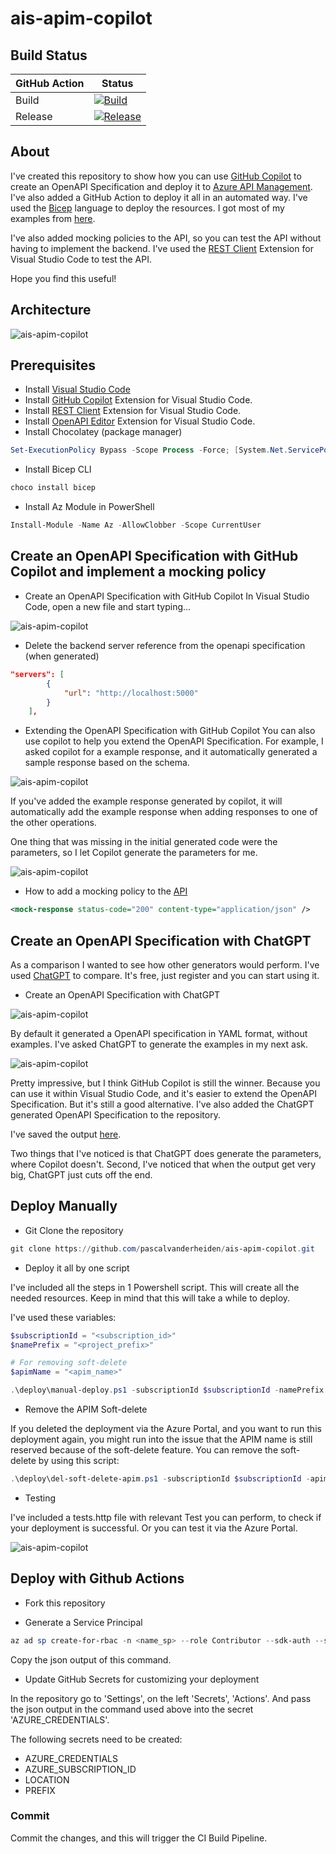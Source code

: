 # ais-apim-copilot

## Build Status

| GitHub Action | Status |
| ----------- | ----------- |
| Build | [![Build](https://github.com/pascalvanderheiden/ais-apim-copilot/actions/workflows/build.yml/badge.svg?branch=main)](https://github.com/pascalvanderheiden/ais-apim-copilot/actions/workflows/build.yml) |
| Release | [![Release](https://github.com/pascalvanderheiden/ais-apim-copilot/actions/workflows/release.yml/badge.svg)](https://github.com/pascalvanderheiden/ais-apim-copilot/actions/workflows/release.yml) |

## About

I've created this repository to show how you can use [GitHub Copilot](https://github.com/features/copilot) to create an OpenAPI Specification and deploy it to [Azure API Management](https://docs.microsoft.com/en-us/azure/api-management/overview). I've also added a GitHub Action to deploy it all in an automated way. I've used the [Bicep](https://docs.microsoft.com/en-us/azure/azure-resource-manager/bicep/overview) language to deploy the resources. I got most of my examples from [here](https://github.com/Azure/bicep/tree/main/docs/examples).

I've also added mocking policies to the API, so you can test the API without having to implement the backend. I've used the [REST Client](https://marketplace.visualstudio.com/items?itemName=humao.rest-client) Extension for Visual Studio Code to test the API.

Hope you find this useful!

## Architecture

![ais-apim-copilot](docs/images/arch.png)

## Prerequisites

* Install [Visual Studio Code](https://code.visualstudio.com/download)
* Install [GitHub Copilot](https://copilot.github.com/) Extension for Visual Studio Code.
* Install [REST Client](https://marketplace.visualstudio.com/items?itemName=humao.rest-client) Extension for Visual Studio Code.
* Install [OpenAPI Editor](https://marketplace.visualstudio.com/items?itemName=42Crunch.vscode-openapi) Extension for Visual Studio Code.
* Install Chocolatey (package manager)

```ps1
Set-ExecutionPolicy Bypass -Scope Process -Force; [System.Net.ServicePointManager]::SecurityProtocol = [System.Net.ServicePointManager]::SecurityProtocol -bor 3072; iex ((New-Object System.Net.WebClient).DownloadString('https://community.chocolatey.org/install.ps1'))
```

* Install Bicep CLI

```ps1
choco install bicep
```

* Install Az Module in PowerShell

```ps1
Install-Module -Name Az -AllowClobber -Scope CurrentUser
```

## Create an OpenAPI Specification with GitHub Copilot and implement a mocking policy

* Create an OpenAPI Specification with GitHub Copilot
In Visual Studio Code, open a new file and start typing...

![ais-apim-copilot](docs/images/github_copilot_openapi.gif)

* Delete the backend server reference from the openapi specification (when generated)

```json
"servers": [
        {
            "url": "http://localhost:5000"
        }
    ],
```

* Extending the OpenAPI Specification with GitHub Copilot
You can also use copilot to help you extend the OpenAPI Specification. For example, I asked copilot for a example response, and it automatically generated a sample response based on the schema.

![ais-apim-copilot](docs/images/extending_openapi_spec_with_copilot.png)

If you've added the example response generated by copilot, it will automatically add the example response when adding responses to one of the other operations.

One thing that was missing in the initial generated code were the parameters, so I let Copilot generate the parameters for me.

![ais-apim-copilot](docs/images/extending_openapi_spec_with_copilot_2.png)

* How to add a mocking policy to the [API](deploy/release/policies/api_policy.xml)

```xml
<mock-response status-code="200" content-type="application/json" />
```

## Create an OpenAPI Specification with ChatGPT

As a comparison I wanted to see how other generators would perform. I've used [ChatGPT](https://openai.com/blog/chatgpt/) to compare. It's free, just register and you can start using it.

* Create an OpenAPI Specification with ChatGPT

![ais-apim-copilot](docs/images/chatgpt_openapi_generation.png)

By default it generated a OpenAPI specification in YAML format, without examples. I've asked ChatGPT to generate the examples in my next ask.

![ais-apim-copilot](docs/images/chatgpt_openapi_generation_2.png)

Pretty impressive, but I think GitHub Copilot is still the winner. Because you can use it within Visual Studio Code, and it's easier to extend the OpenAPI Specification. But it's still a good alternative. I've also added the ChatGPT generated OpenAPI Specification to the repository.

I've saved the output [here](deploy/release/openapi/openapi_chatgpt.yaml).

Two things that I've noticed is that ChatGPT does generate the parameters, where Copilot doesn't. Second, I've noticed that when the output get very big, ChatGPT just cuts off the end.

## Deploy Manually

* Git Clone the repository

```ps1
git clone https://github.com/pascalvanderheiden/ais-apim-copilot.git
```

* Deploy it all by one script

I've included all the steps in 1 Powershell script. This will create all the needed resources. Keep in mind that this will take a while to deploy.

I've used these variables:

```ps1
$subscriptionId = "<subscription_id>"
$namePrefix = "<project_prefix>"

# For removing soft-delete
$apimName = "<apim_name>"
```

```ps1
.\deploy\manual-deploy.ps1 -subscriptionId $subscriptionId -namePrefix $namePrefix
```

* Remove the APIM Soft-delete

If you deleted the deployment via the Azure Portal, and you want to run this deployment again, you might run into the issue that the APIM name is still reserved because of the soft-delete feature. You can remove the soft-delete by using this script:

```ps1
.\deploy\del-soft-delete-apim.ps1 -subscriptionId $subscriptionId -apimName $apimName
```

* Testing

I've included a tests.http file with relevant Test you can perform, to check if your deployment is successful. Or you can test it via the Azure Portal.

![ais-apim-copilot](docs/images/apim_result.png)

## Deploy with Github Actions

* Fork this repository

* Generate a Service Principal

```ps1
az ad sp create-for-rbac -n <name_sp> --role Contributor --sdk-auth --scopes /subscriptions/<subscription_id>
```

Copy the json output of this command.

* Update GitHub Secrets for customizing your deployment

In the repository go to 'Settings', on the left 'Secrets', 'Actions'.
And pass the json output in the command used above into the secret 'AZURE_CREDENTIALS'.

The following secrets need to be created:

* AZURE_CREDENTIALS
* AZURE_SUBSCRIPTION_ID
* LOCATION
* PREFIX

### Commit

Commit the changes, and this will trigger the CI Build Pipeline.
